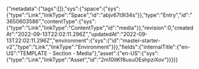 {"metadata":{"tags":[]},"sys":{"space":{"sys":{"type":"Link","linkType":"Space","id":"abjv67t9l34s"}},"type":"Entry","id":"3650603586","contentType":{"sys":{"type":"Link","linkType":"ContentType","id":"media"}},"revision":0,"createdAt":"2022-09-13T22:02:11.296Z","updatedAt":"2022-09-13T22:02:11.296Z","environment":{"sys":{"id":"master-starter-v2","type":"Link","linkType":"Environment"}}},"fields":{"internalTitle":{"en-US":"TEMPLATE - Section - Media"},"asset":{"en-US":{"sys":{"type":"Link","linkType":"Asset","id":"2m10itKf8usuOEshpziXov"}}}}}